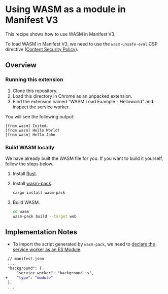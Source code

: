 # Using WASM as a module in Manifest V3

This recipe shows how to use WASM in Manifest V3.

To load WASM in Manifest V3, we need to use the `wasm-unsafe-eval` CSP directive ([Content Security Policy][0]).

## Overview

### Running this extension

1. Clone this repository.
2. Load this directory in Chrome as an unpacked extension.
3. Find the extension named "WASM Load Example - Helloworld" and inspect the service worker.

You will see the following output:

```
[from wasm] Inited.
[from wasm] Hello World!
[from wasm] Hello John
```

### Build WASM locally

We have already built the WASM file for you. If you want to build it yourself, follow the steps below.

1. Install [Rust](https://www.rust-lang.org/install.html).

2. Install [wasm-pack](https://rustwasm.github.io/wasm-pack/installer/).

   ```bash
   cargo install wasm-pack
   ```

3. Build WASM.

   ```bash
   cd wasm
   wasm-pack build --target web
   ```

## Implementation Notes

- To import the script generated by `wasm-pack`, we need to [declare the service worker as an ES Module][1].

```diff
 // manifest.json
 ...
 "background": {
     "service_worker": "background.js",
+    "type": "module"
 },
 ...
```

[0]: https://developer.chrome.com/docs/extensions/mv3/manifest/content_security_policy/
[1]: https://developer.chrome.com/docs/extensions/mv3/service_workers/basics/#import-scripts
